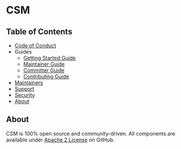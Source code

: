 <!--
Copyright (c) 2020 Dell Inc., or its subsidiaries. All Rights Reserved.

Licensed under the Apache License, Version 2.0 (the "License");
you may not use this file except in compliance with the License.
You may obtain a copy of the License at

    http://www.apache.org/licenses/LICENSE-2.0
-->

# CSM

## Table of Contents

- [Code of Conduct](./docs/CODE_OF_CONDUCT.md)
- Guides
  - [Getting Started Guide](./docs/GETTING_STARTED_GUIDE.md)
  - [Maintainer Guide](./docs/MAINTAINER_GUIDE.md)
  - [Committer Guide](./docs/COMMITTER_GUIDE.md)
  - [Contributing Guide](./docs/CONTRIBUTING.md)
- [Maintainers](./docs/MAINTAINERS.md)
- [Support](./docs/SUPPORT.md)
- [Security](./docs/SECURITY.md)
- [About](#about)

## About

CSM is 100% open source and community-driven. All components are available
under [Apache 2 License](https://www.apache.org/licenses/LICENSE-2.0.html) on
GitHub.
